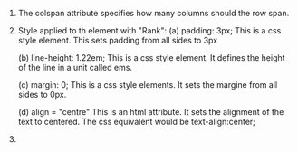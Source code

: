 1. The colspan attribute specifies how many columns should the row span.
2. Style applied to th element with "Rank":
	(a) padding: 3px;
	This is a css style element. This sets padding from all sides to 3px

	(b) line-height: 1.22em;
	This is a css style element. It defines the height of the line in a unit called ems.

	(c) margin: 0;
	This is a css style elements. It sets the margine from all sides to 0px.

	(d) align = "centre"
	This is an html attribute. It sets the alignment of the text to centered. The css equivalent would be text-align:center;
3. 